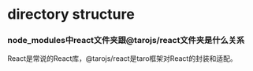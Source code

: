 # directory structure
### node_modules中react文件夹跟@tarojs/react文件夹是什么关系
React是常说的React库，@tarojs/react是taro框架对React的封装和适配。
### 